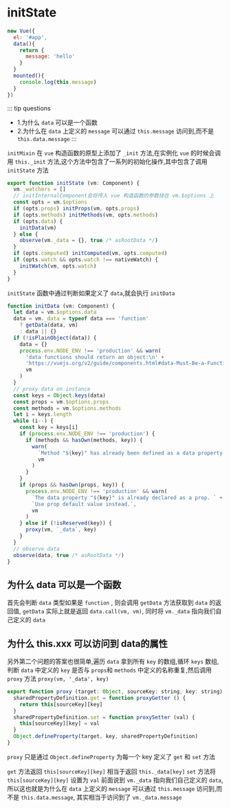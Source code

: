 # initState
```javascript
new Vue({
  el: '#app',
  data(){
    return {
      message: 'hello'
    }
  }
  mounted(){
    console.log(this.message)
  }
})
```
::: tip questions
  * 1.为什么 `data` 可以是一个函数
  * 2.为什么在 `data` 上定义的 `message` 可以通过 `this.message` 访问到,而不是 `this.data.message`
:::

`initMixin` 在 `vue` 构造函数的原型上添加了 `_init` 方法,在实例化 `vue` 的时候会调用 `this._init` 方法,这个方法中包含了一系列的初始化操作,其中包含了调用 `initState` 方法

```javascript
export function initState (vm: Component) {
  vm._watchers = []
  // initInternalComponent会将传入 vue 构造函数的参数挂在 vm.$options 上
  const opts = vm.$options 
  if (opts.props) initProps(vm, opts.props)
  if (opts.methods) initMethods(vm, opts.methods)
  if (opts.data) {
    initData(vm)
  } else {
    observe(vm._data = {}, true /* asRootData */)
  }
  if (opts.computed) initComputed(vm, opts.computed)
  if (opts.watch && opts.watch !== nativeWatch) {
    initWatch(vm, opts.watch)
  }
}
```
`initState` 函数中通过判断如果定义了 `data`,就会执行 `initData`

```javascript
function initData (vm: Component) {
  let data = vm.$options.data
  data = vm._data = typeof data === 'function'
    ? getData(data, vm)
    : data || {}
  if (!isPlainObject(data)) {
    data = {}
    process.env.NODE_ENV !== 'production' && warn(
      'data functions should return an object:\n' +
      'https://vuejs.org/v2/guide/components.html#data-Must-Be-a-Function',
      vm
    )
  }
  // proxy data on instance
  const keys = Object.keys(data)
  const props = vm.$options.props
  const methods = vm.$options.methods
  let i = keys.length
  while (i--) {
    const key = keys[i]
    if (process.env.NODE_ENV !== 'production') {
      if (methods && hasOwn(methods, key)) {
        warn(
          `Method "${key}" has already been defined as a data property.`,
          vm
        )
      }
    }
    if (props && hasOwn(props, key)) {
      process.env.NODE_ENV !== 'production' && warn(
        `The data property "${key}" is already declared as a prop. ` +
        `Use prop default value instead.`,
        vm
      )
    } else if (!isReserved(key)) {
      proxy(vm, `_data`, key)
    }
  }
  // observe data
  observe(data, true /* asRootData */)
}
```

## 为什么 data 可以是一个函数

首先会判断 `data` 类型如果是 `function` , 则会调用 `getData` 方法获取到 `data` 的返回值, `getData` 实际上就是返回 `data.call(vm, vm)`, 同时将 `vm._data` 指向我们自己定义的 `data`

## 为什么 this.xxx 可以访问到 data的属性

另外第二个问题的答案也很简单,遍历 `data` 拿到所有 `key` 的数组,循环 `keys` 数组,判断 `data` 中定义的 `key` 是否与 `props`和 `methods` 中定义的名称重复,然后调用 `proxy` 方法 `proxy(vm, '_data', key)`

```javascript
export function proxy (target: Object, sourceKey: string, key: string) {
  sharedPropertyDefinition.get = function proxyGetter () {
    return this[sourceKey][key]
  }
  sharedPropertyDefinition.set = function proxySetter (val) {
    this[sourceKey][key] = val
  }
  Object.defineProperty(target, key, sharedPropertyDefinition)
}
```
`proxy` 只是通过 `Object.defineProperty` 为每一个 key 定义了 `get` 和 `set` 方法
<br/>

`get` 方法返回 `this[sourceKey][key]` 相当于返回 `this._data[key]`
`set` 方法将 `this[sourceKey][key]` 设置为 `val`
前面说到 `vm._data` 指向我们自己定义的 `data`,所以这也就是为什么在 `data` 上定义的 `message` 可以通过 `this.message` 访问到,而不是 `this.data.message`, 其实相当于访问到了 `vm._data.message`
